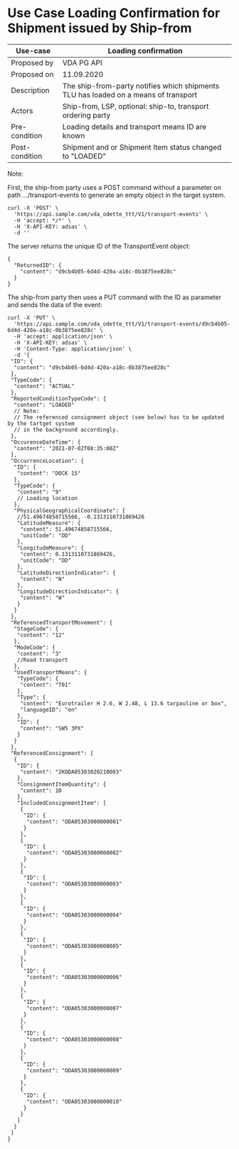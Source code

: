 # Use Case Loading Confirmation for Shipment issued by Ship-from

Use-case | Loading confirmation
-----------|---------------------    
Proposed by| VDA PG API   
Proposed on| 11.09.2020
Description| The ship-from-party notifies which shipments TLU has loaded on a means of transport   
Actors| Ship-from, LSP, optional: ship-to, transport ordering party  
Pre-condition| Loading details and transport means ID are known   
Post-condition| Shipment and or Shipment Item status changed to "LOADED"   

Note: 

First, the ship-from party uses a POST command without a parameter on path .../transport-events
to generate an empty object in the target system.
```  
curl -X 'POST' \
  'https://api.sample.com/vda_odette_ttt/V1/transport-events' \
  -H 'accept: */*' \
  -H 'X-API-KEY: adsas' \
  -d ''
```  
The server returns the unique ID of the TransportEvent object:
```  
{
  "ReturnedID": {
    "content": "d9cb4b05-6d4d-420a-a18c-0b3875ee828c"
  }
}
```  
The ship-from party then uses a PUT command with the ID as parameter and sends the data of the event:

```   
curl -X 'PUT' \
  'https://api.sample.com/vda_odette_ttt/V1/transport-events/d9cb4b05-6d4d-420a-a18c-0b3875ee828c' \
  -H 'accept: application/json' \
  -H 'X-API-KEY: adsas' \
  -H 'Content-Type: application/json' \
  -d '{
 "ID": {
  "content": "d9cb4b05-6d4d-420a-a18c-0b3875ee828c"
 },
 "TypeCode": {
  "content": "ACTUAL"
 },
 "ReportedConditionTypeCode": {
  "content": "LOADED"
  // Note:
  // The referenced consignment object (see below) has to be updated by the tartget system    
  // in the background accordingly.
 },
 "OccurenceDateTime": {
  "content": "2021-07-02T08:35:00Z"
 },
 "OccurrenceLocation": {
  "ID": {
   "content": "DOCK 15"
  },
  "TypeCode": {
   "content": "9"
   // Loading location
  },
  "PhysicalGeographicalCoordinate": {
   //51.49674858715566, -0.1313110731869426
   "LatitudeMeasure": {
    "content": 51.49674858715566,
    "unitCode": "DD"
   },
   "LongitudeMeasure": {
    "content": 0.1313110731869426,
    "unitCode": "DD"
   },
   "LatitudeDirectionIndicator": {
    "content": "N"
   },
   "LongitudeDirectionIndicator": {
    "content": "W"
   }
  }
 },
 "ReferencedTransportMovement": {
  "StageCode": {
   "content": "12"
  },
  "ModeCode": {
   "content": "3"
   //Road transport
  },
  "UsedTransportMeans": {
   "TypeCode": {
    "content": "T01"
   },
   "Type": {
    "content": "Eurotrailer H 2.6, W 2.48, L 13.6 tarpauline or box",
    "languageID": "en"
   },
   "ID": {
    "content": "SW5 3PX"
   }
  }
 },
 "ReferencedConsignment": [
  {
   "ID": {
    "content": "2KODA05303020210003"
   },
   "ConsignmentItemQuantity": {
    "content": 10
   },
   "IncludedConsignmentItem": [
    {
     "ID": {
      "content": "ODA05303000000001"
     }
    },
    {
     "ID": {
      "content": "ODA05303000000002"
     }
    },
    {
     "ID": {
      "content": "ODA05303000000003"
     }
    },
    {
     "ID": {
      "content": "ODA05303000000004"
     }
    },
    {
     "ID": {
      "content": "ODA05303000000005"
     }
    },
    {
     "ID": {
      "content": "ODA05303000000006"
     }
    },
    {
     "ID": {
      "content": "ODA05303000000007"
     }
    },
    {
     "ID": {
      "content": "ODA05303000000008"
     }
    },
    {
     "ID": {
      "content": "ODA05303000000009"
     }
    },
    {
     "ID": {
      "content": "ODA05303000000010"
     }
    }
   ]
  }
 ]
}
```   
